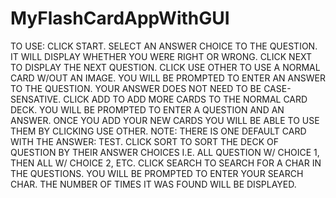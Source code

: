 # MyFlashCardAppWithGUI
TO USE:
CLICK START. SELECT AN ANSWER CHOICE TO THE QUESTION. IT WILL DISPLAY WHETHER YOU WERE RIGHT OR WRONG.
CLICK NEXT TO DISPLAY THE NEXT QUESTION.
CLICK USE OTHER TO USE A NORMAL CARD W/OUT AN IMAGE. YOU WILL BE PROMPTED TO ENTER AN ANSWER TO THE QUESTION. YOUR ANSWER DOES NOT NEED TO BE CASE-SENSATIVE.
CLICK ADD TO ADD MORE CARDS TO THE NORMAL CARD DECK. YOU WILL BE PROMPTED TO ENTER A QUESTION AND AN ANSWER. ONCE YOU ADD YOUR NEW CARDS YOU WILL BE ABLE TO USE THEM BY CLICKING USE OTHER. NOTE: THERE IS ONE DEFAULT CARD WITH THE ANSWER: TEST.
CLICK SORT TO SORT THE DECK OF QUESTION BY THEIR ANSWER CHOICES I.E. ALL QUESTION W/ CHOICE 1, THEN ALL W/ CHOICE 2, ETC.
CLICK SEARCH TO SEARCH FOR A CHAR IN THE QUESTIONS. YOU WILL BE PROMPTED TO ENTER YOUR SEARCH CHAR. THE NUMBER OF TIMES IT WAS FOUND WILL BE DISPLAYED.
